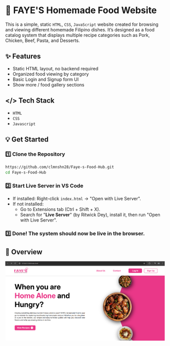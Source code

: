 # 🍲 FAYE'S Homemade Food Website 

This is a simple, static `HTML`, `CSS`, `JavaScript` website created for browsing and viewing different homemade Filipino dishes. 
It’s designed as a food catalog system that displays multiple recipe categories such as Pork, Chicken, Beef, Pasta, and Desserts.

## ✨ Features

- Static HTML layout, no backend required
- Organized food viewing by category
- Basic Login and Signup form UI
- Show more / food gallery sections

## </> Tech Stack
- `HTML`
- `CSS`
- `Javascript`

## 💡 Get Started
### 1️⃣ Clone the Repository
```bash
https://github.com/clmnshn28/Faye-s-Food-Hub.git
cd Faye-s-Food-Hub
```
### 2️⃣ Start Live Server in VS Code
- If installed: Right-click `index.html` → "Open with Live Server".
- If not installed:
    - Go to Extensions tab (Ctrl + Shift + X).
    - Search for "**Live Server**" (by Ritwick Dey), install it, then run "Open with Live Server".
### 3️⃣ Done! The system should now be live in the browser.

## 🔎 Overview 
![alt text](assets/images/readme.png)
